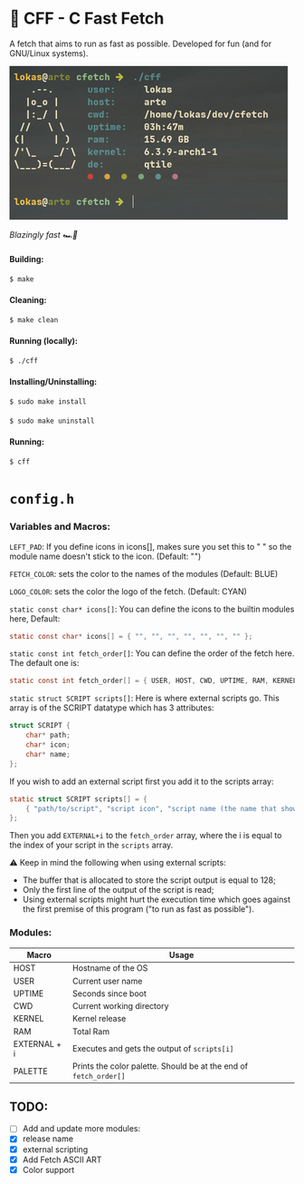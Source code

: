 
# 🚀 CFF - C Fast Fetch
A fetch that aims to run as fast as possible. Developed for fun (and for GNU/Linux systems).

![](https://raw.githubusercontent.com/egujito/cff/master/cff.png)

_Blazingly fast  🏎️💨_

#### Building:

```bash
$ make
```

#### Cleaning:

```bash
$ make clean
```

#### Running (locally):

```bash
$ ./cff
```

#### Installing/Uninstalling:

```bash
$ sudo make install

$ sudo make uninstall
```
#### Running:

```bash
$ cff
```

# `config.h`

### Variables and Macros:

`LEFT_PAD`: If you define icons in icons[], makes sure you set this to " " so the module name doesn't stick to the icon. (Default: "")

`FETCH_COLOR`: sets the color to the names of the modules (Default: BLUE)

`LOGO_COLOR`: sets the color the logo of the fetch. (Default: CYAN)

`static const char* icons[]`: You can define the icons to the builtin modules here,
Default:
```c
static const char* icons[] = { "", "", "", "", "", "", "" };
```

`static const int fetch_order[]`: You can define the order of the fetch here. The default one is:

```c
static const int fetch_order[] = { USER, HOST, CWD, UPTIME, RAM, KERNEL, DE, PALETTE };
```

`static struct SCRIPT scripts[]`: Here is where external scripts go. This array is of the SCRIPT datatype which has 3 attributes:

```c
struct SCRIPT {
	char* path;
	char* icon;
	char* name;
};

```
If you wish to add an external script first you add it to the scripts array:

```c
static struct SCRIPT scripts[] = {
	{ "path/to/script", "script icon", "script name (the name that shows on the fetch)" }
};
```

Then you add `EXTERNAL+i` to the `fetch_order` array, where the i is equal to the index of your script in the `scripts` array. 

⚠️ Keep in mind the following when using external scripts:
- The buffer that is allocated to store the script output is equal to 128;
- Only the first line of the output of the script is read;
- Using external scripts might hurt the execution time which goes against the first premise of this program ("to run as fast as possible").

### Modules:

Macro        | Usage
------------- | -------------
HOST  	      | Hostname of the OS
USER  	      | Current user name
UPTIME        | Seconds since boot
CWD           | Current working directory
KERNEL        | Kernel release
RAM           | Total Ram
EXTERNAL + i  | Executes and gets the output of `scripts[i]`
PALETTE       | Prints the color palette. Should be at the end of `fetch_order[]`

## TODO:

- [ ]  Add and update more modules:
- [x] release name
- [x] external scripting
- [x]  Add Fetch ASCII ART
- [x] Color support
